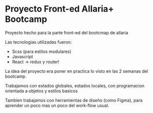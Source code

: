  # Proyecto Front-ed Allaria+ Bootcamp

Proyecto hecho para la parte front-ed del bootcmap de allaria

Las tecnologias utilizadas fueron:
- Scss (para estilos modulares)
- Javascript
- React -> redux y router!

La idea del proyecto era poner en practica lo visto en las 2 semanas del bootcamp. 

Trabajamos con estados globales, estados locales, con programacion orientada a objetos y estilos basicos

Tambien trabajamos con herramientas de diseño (como Figma), para aprender un poco mas un poco del work-flow usual.

